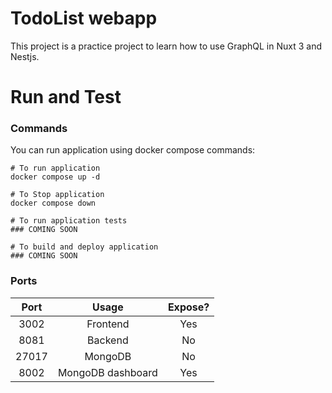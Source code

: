 # TodoList webapp 
This project is a practice project to learn how to use GraphQL in Nuxt 3 and Nestjs.

# Run and Test
### Commands
You can run application using docker compose commands:
```shell
# To run application
docker compose up -d

# To Stop application
docker compose down

# To run application tests
### COMING SOON

# To build and deploy application
### COMING SOON
```

### Ports

| Port  |       Usage       | Expose? |
|:-----:|:-----------------:|:-------:|
| 3002  |     Frontend      |   Yes   |
| 8081  |      Backend      |   No    |
| 27017 |      MongoDB      |   No    |
| 8002  | MongoDB dashboard |   Yes   |
